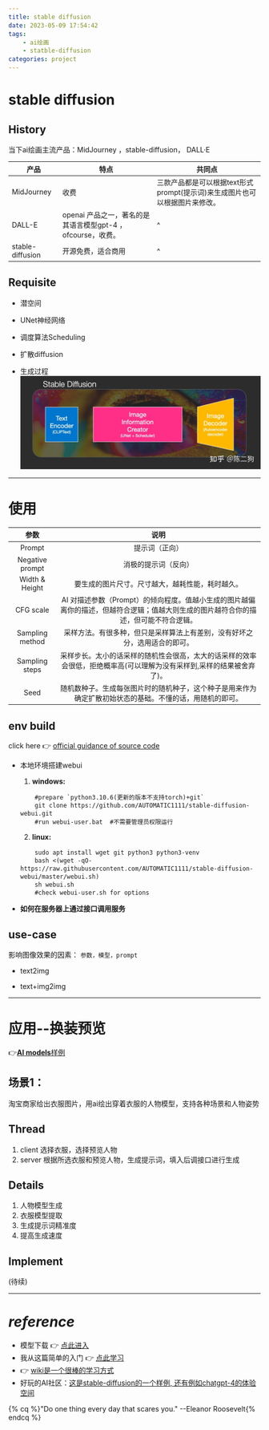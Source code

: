 ```yaml
---
title: stable diffusion
date: 2023-05-09 17:54:42
tags:
	- ai绘画
	- statble-diffusion
categories: project 
---
```


# stable diffusion

## History
当下ai绘画主流产品：MidJourney ，stable-diffusion， DALL·E

   产品          | 特点 | 共同点
   ---           | ---  | ---
MidJourney       |  收费 | 三款产品都是可以根据text形式prompt(提示词)来生成图片也可以根据图片来修改。
DALL-E           | openai 产品之一，著名的是其语言模型gpt-4 ，ofcourse，收费。| ^
stable-diffusion | 开源免费，适合商用  | ^

## Requisite
- 潜空间

- UNet神经网络

- 调度算法Scheduling

- 扩散diffusion

- 生成过程
![图像生成过程](stable-diffusion/image.jpg)

------------

# 使用
参数            |   说明
 :---:          |    :-:
Prompt          |    提示词（正向）
Negative prompt	| 消极的提示词（反向）
Width & Height	|要生成的图片尺寸。尺寸越大，越耗性能，耗时越久。
CFG scale       |	AI 对描述参数（Prompt）的倾向程度。值越小生成的图片越偏离你的描述，但越符合逻辑；值越大则生成的图片越符合你的描述，但可能不符合逻辑。
Sampling method	| 采样方法。有很多种，但只是采样算法上有差别，没有好坏之分，选用适合的即可。
Sampling steps	|采样步长。太小的话采样的随机性会很高，太大的话采样的效率会很低，拒绝概率高(可以理解为没有采样到,采样的结果被舍弃了)。
Seed	        | 随机数种子。生成每张图片时的随机种子，这个种子是用来作为确定扩散初始状态的基础。不懂的话，用随机的即可。

## env build
click here :point_right: [official guidance of source code](https://github.com/AUTOMATIC1111/stable-diffusion-webui)
- 本地环境搭建webui
	1. **windows:**
	```	
		#prepare `python3.10.6(更新的版本不支持torch)+git`
		git clone https://github.com/AUTOMATIC1111/stable-diffusion-webui.git
		#run webui-user.bat  #不需要管理员权限运行
	```

	2. **linux:**
	```
		sudo apt install wget git python3 python3-venv
		bash <(wget -qO- https://raw.githubusercontent.com/AUTOMATIC1111/stable-diffusion-webui/master/webui.sh)
		sh webui.sh
		#check webui-user.sh for options
	```

- **如何在服务器上通过接口调用服务**

## use-case
影响图像效果的因素： `参数，模型，prompt`
- text2img

- text+img2img

---------
# 应用--换装预览
:point_right:[**AI models**样例](https://www.zmo.ai/aimodels/)

## 场景1：
淘宝商家给出衣服图片，用ai绘出穿着衣服的人物模型，支持各种场景和人物姿势

## Thread
1. client
选择衣服，选择预览人物
2. server
根据所选衣服和预览人物，生成提示词，填入后调接口进行生成

## Details
1. 人物模型生成
2. 衣服模型提取
3. 生成提示词精准度
4. 提高生成速度

## Implement
(待续)

--------
# ***reference***
- 模型下载 :point_right: [点此进入](https://civitai.com/)
- 我从这篇简单的入门 :point_right: [点此学习](https://zhuanlan.zhihu.com/p/610094594?utm_id=0)
- :point_right: [wiki是一个很棒的学习方式](https://zh.wikipedia.org/zh-cn/Stable_Diffusion)
- 好玩的AI社区：[这是stable-diffusion的一个样例, 还有例如chatgpt-4的体验空间](https://huggingface.co/spaces/stabilityai/stable-diffusion)


{% cq %}"Do one thing every day that scares you." --Eleanor Roosevelt{% endcq %}